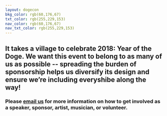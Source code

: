 ```yaml
---
layout: dogecon
bkg_color: rgb(60,176,67)
txt_color: rgb(255,229,153)
nav_color: rgb(60,176,67)
nav_txt_color: rgb(255,229,153)
---
```


## It takes a village to celebrate 2018: Year of the Doge. We want this event to belong to as many of us as possible -- spreading the burden of sponsorship helps us diversify its design and ensure we’re including everyshibe along the way!

### Please [email us](mailto:carpelunam@gmail.com) for more information on how to get involved as a speaker, sponsor, artist, musician, or volunteer.
